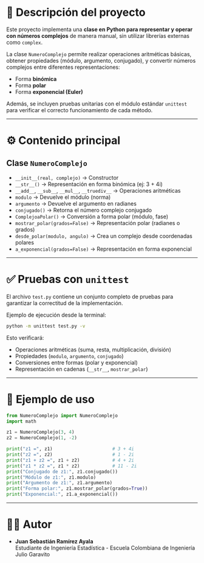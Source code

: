 # 📌 Descripción del proyecto

Este proyecto implementa una **clase en Python para representar y operar con números complejos** de manera manual, sin utilizar librerías externas como `complex`.  

La clase `NumeroComplejo` permite realizar operaciones aritméticas básicas, obtener propiedades (módulo, argumento, conjugado), y convertir números complejos entre diferentes representaciones:

- Forma **binómica**  
- Forma **polar**  
- Forma **exponencial (Euler)**  

Además, se incluyen pruebas unitarias con el módulo estándar `unittest` para verificar el correcto funcionamiento de cada método.

---

# ⚙️ Contenido principal

## Clase `NumeroComplejo`

- `__init__(real, complejo)` → Constructor  
- `__str__()` → Representación en forma binómica (ej: 3 + 4i)  
- `__add__`, `__sub__`, `__mul__`, `__truediv__` → Operaciones aritméticas  
- `modulo` → Devuelve el módulo (norma)  
- `argumento` → Devuelve el argumento en radianes  
- `conjugado()` → Retorna el número complejo conjugado  
- `ComplejoaPolar()` → Conversión a forma polar (módulo, fase)  
- `mostrar_polar(grados=False)` → Representación polar (radianes o grados)  
- `desde_polar(modulo, angulo)` → Crea un complejo desde coordenadas polares  
- `a_exponencial(grados=False)` → Representación en forma exponencial  

---

# ✅ Pruebas con `unittest`

El archivo `test.py` contiene un conjunto completo de pruebas para garantizar la correctitud de la implementación.  

Ejemplo de ejecución desde la terminal:

```bash
python -m unittest test.py -v
```

Esto verificará:

- Operaciones aritméticas (suma, resta, multiplicación, división)  
- Propiedades (`modulo`, `argumento`, `conjugado`)  
- Conversiones entre formas (polar y exponencial)  
- Representación en cadenas (`__str__`, `mostrar_polar`)  

---

# 🚀 Ejemplo de uso

```python
from NumeroComplejo import NumeroComplejo
import math

z1 = NumeroComplejo(3, 4)
z2 = NumeroComplejo(1, -2)

print("z1 =", z1)                      # 3 + 4i
print("z2 =", z2)                      # 1 - 2i
print("z1 + z2 =", z1 + z2)            # 4 + 2i
print("z1 * z2 =", z1 * z2)            # 11 - 2i
print("Conjugado de z1:", z1.conjugado())  
print("Módulo de z1:", z1.modulo)     
print("Argumento de z1:", z1.argumento)
print("Forma polar:", z1.mostrar_polar(grados=True))
print("Exponencial:", z1.a_exponencial())
```

---

# 🧑‍💻 Autor

- **Juan Sebastián Ramírez Ayala**  
  Estudiante de Ingeniería Estadística - Escuela Colombiana de Ingeniería Julio Garavito  
```

